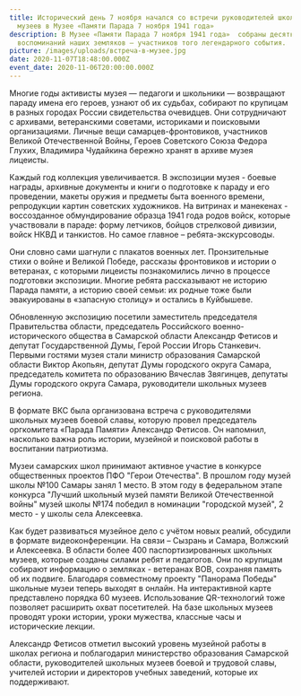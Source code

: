 ```yaml
---
title: Исторический день 7 ноября начался со встречи руководителей школьных
  музеев в Музее «Памяти Парада 7 ноября 1941 года»
description: В Музее «Памяти Парада 7 ноября 1941 года»  собраны десятки
  воспоминаний наших земляков – участников того легендарного события.
picture: /images/uploads/встреча-в-музее.jpg
date: 2020-11-07T18:48:00.000Z
event_date: 2020-11-06T20:00:00.000Z
---
```

Многие годы активисты музея — педагоги и школьники — возвращают параду имена его героев, узнают об их судьбах, собирают по крупицам в разных городах России свидетельства очевидцев. Они сотрудничают с архивами, ветеранскими советами, историками и поисковыми организациями. Личные вещи самарцев-фронтовиков, участников Великой Отечественной Войны, Героев Советского Союза Федора Глухих, Владимира Чудайкина бережно хранят в архиве музея лицеисты.

Каждый год коллекция увеличивается. В экспозиции музея - боевые награды, архивные документы и книги о подготовке к параду и его проведении, макеты оружия и предметы быта военного времени, репродукции картин советских художников. На витринах и манекенах - воссозданное обмундирование образца 1941 года родов войск, которые участвовали в параде: форму летчиков, бойцов стрелковой дивизии, войск НКВД и танкистов. Но самое главное – ребята-экскурсоводы.

Они словно сами шагнули с плакатов военных лет. Пронзительные стихи о войне и Великой Победе, рассказы фронтовиков и истории о ветеранах, с которыми лицеисты познакомились лично в процессе подготовки экспозиции. Многие ребята рассказывают не историю Парада памяти, а историю своей семьи: их родные тоже были эвакуированы в «запасную столицу» и остались в Куйбышеве.

Обновленную экспозицию посетили заместитель председателя Правительства области, председатель Российского военно-исторического общества в Самарской области   Александр Фетисов и депутат Государственной Думы, Герой России Игорь Станкевич. Первыми гостями музея стали министр образования Самарской области Виктор Акопьян, депутат Думы городского округа Самара, председатель комитета по образованию Вячеслав Звягинцев, депутаты Думы городского округа Самара, руководители школьных музеев региона.

В формате ВКС была организована встреча с руководителями школьных музеев боевой славы, которую провел председатель оргкомитета «Парада Памяти» Александр Фетисов. Он напомнил, насколько важна роль истории, музейной и поисковой работы в воспитании патриотизма.

Музеи самарских школ принимают активное участие в конкурсе общественных проектов ПФО "Герои Отечества". В прошлом году музей школы №100 Самары занял 1 место. В этом году в федеральном этапе конкурса "Лучший школьный музей памяти Великой Отечественной войны" музей школы №174 победил в номинации "городской музей", 2 место - у школы села Алексеевка.

Как будет развиваться музейное дело с учётом новых реалий, обсудили в формате видеоконференции. На связи – Сызрань и Самара, Волжский и Алексеевка. В области более 400 паспортизированных школьных музеев, которые созданы силами ребят и педагогов. Они по крупицам собирают информацию о земляках - ветеранах ВОВ, сохраняя память об их подвиге. Благодаря совместному проекту "Панорама Победы" школьные музеи теперь выходят в онлайн. На интерактивной карте представлено порядка 60 музеев. Использование QR-технологий тоже позволяет расширить охват посетителей. На базе школьных музеев проводят уроки истории, уроки мужества, классные часы и исторические лекции.

Александр Фетисов отметил высокий уровень музейной работы в школах региона и поблагодарил министерство образования Самарской области, руководителей  школьных музеев боевой и трудовой славы, учителей истории и директоров учебных заведений, которые их поддерживают.

 